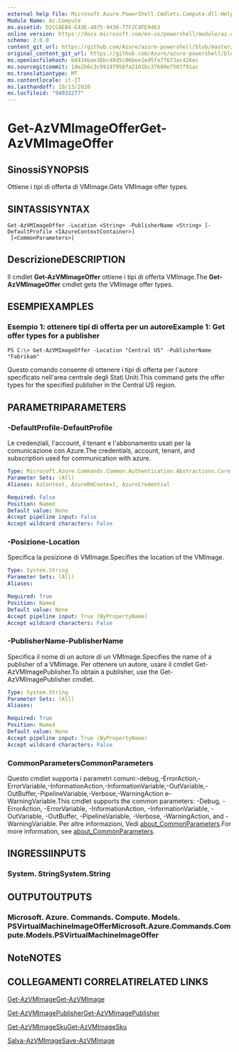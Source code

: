 ```yaml
---
external help file: Microsoft.Azure.PowerShell.Cmdlets.Compute.dll-Help.xml
Module Name: Az.Compute
ms.assetid: D2CCAEB4-E43E-4075-9436-77F2C4FE9463
online version: https://docs.microsoft.com/en-us/powershell/module/az.compute/get-azvmimageoffer
schema: 2.0.0
content_git_url: https://github.com/Azure/azure-powershell/blob/master/src/Compute/Compute/help/Get-AzVMImageOffer.md
original_content_git_url: https://github.com/Azure/azure-powershell/blob/master/src/Compute/Compute/help/Get-AzVMImageOffer.md
ms.openlocfilehash: bd434bae36bc48d5c06bee1ed5fa77673ac426ec
ms.sourcegitcommit: 1de2b6c3c99197958fa2101bc37680e7507f91ac
ms.translationtype: MT
ms.contentlocale: it-IT
ms.lasthandoff: 10/13/2020
ms.locfileid: "94033277"
---
```

# <span data-ttu-id="f5f8a-101">Get-AzVMImageOffer</span><span class="sxs-lookup"><span data-stu-id="f5f8a-101">Get-AzVMImageOffer</span></span>

## <span data-ttu-id="f5f8a-102">Sinossi</span><span class="sxs-lookup"><span data-stu-id="f5f8a-102">SYNOPSIS</span></span>
<span data-ttu-id="f5f8a-103">Ottiene i tipi di offerta di VMImage.</span><span class="sxs-lookup"><span data-stu-id="f5f8a-103">Gets VMImage offer types.</span></span>

## <span data-ttu-id="f5f8a-104">SINTASSI</span><span class="sxs-lookup"><span data-stu-id="f5f8a-104">SYNTAX</span></span>

```
Get-AzVMImageOffer -Location <String> -PublisherName <String> [-DefaultProfile <IAzureContextContainer>]
 [<CommonParameters>]
```

## <span data-ttu-id="f5f8a-105">Descrizione</span><span class="sxs-lookup"><span data-stu-id="f5f8a-105">DESCRIPTION</span></span>
<span data-ttu-id="f5f8a-106">Il cmdlet **Get-AzVMImageOffer** ottiene i tipi di offerta VMImage.</span><span class="sxs-lookup"><span data-stu-id="f5f8a-106">The **Get-AzVMImageOffer** cmdlet gets the VMImage offer types.</span></span>

## <span data-ttu-id="f5f8a-107">ESEMPI</span><span class="sxs-lookup"><span data-stu-id="f5f8a-107">EXAMPLES</span></span>

### <span data-ttu-id="f5f8a-108">Esempio 1: ottenere tipi di offerta per un autore</span><span class="sxs-lookup"><span data-stu-id="f5f8a-108">Example 1: Get offer types for a publisher</span></span>
```
PS C:\> Get-AzVMImageOffer -Location "Central US" -PublisherName "Fabrikam"
```

<span data-ttu-id="f5f8a-109">Questo comando consente di ottenere i tipi di offerta per l'autore specificato nell'area centrale degli Stati Uniti.</span><span class="sxs-lookup"><span data-stu-id="f5f8a-109">This command gets the offer types for the specified publisher in the Central US region.</span></span>

## <span data-ttu-id="f5f8a-110">PARAMETRI</span><span class="sxs-lookup"><span data-stu-id="f5f8a-110">PARAMETERS</span></span>

### <span data-ttu-id="f5f8a-111">-DefaultProfile</span><span class="sxs-lookup"><span data-stu-id="f5f8a-111">-DefaultProfile</span></span>
<span data-ttu-id="f5f8a-112">Le credenziali, l'account, il tenant e l'abbonamento usati per la comunicazione con Azure.</span><span class="sxs-lookup"><span data-stu-id="f5f8a-112">The credentials, account, tenant, and subscription used for communication with azure.</span></span>

```yaml
Type: Microsoft.Azure.Commands.Common.Authentication.Abstractions.Core.IAzureContextContainer
Parameter Sets: (All)
Aliases: AzContext, AzureRmContext, AzureCredential

Required: False
Position: Named
Default value: None
Accept pipeline input: False
Accept wildcard characters: False
```

### <span data-ttu-id="f5f8a-113">-Posizione</span><span class="sxs-lookup"><span data-stu-id="f5f8a-113">-Location</span></span>
<span data-ttu-id="f5f8a-114">Specifica la posizione di VMImage.</span><span class="sxs-lookup"><span data-stu-id="f5f8a-114">Specifies the location of the VMImage.</span></span>

```yaml
Type: System.String
Parameter Sets: (All)
Aliases:

Required: True
Position: Named
Default value: None
Accept pipeline input: True (ByPropertyName)
Accept wildcard characters: False
```

### <span data-ttu-id="f5f8a-115">-PublisherName</span><span class="sxs-lookup"><span data-stu-id="f5f8a-115">-PublisherName</span></span>
<span data-ttu-id="f5f8a-116">Specifica il nome di un autore di un VMImage.</span><span class="sxs-lookup"><span data-stu-id="f5f8a-116">Specifies the name of a publisher of a VMImage.</span></span>
<span data-ttu-id="f5f8a-117">Per ottenere un autore, usare il cmdlet Get-AzVMImagePublisher.</span><span class="sxs-lookup"><span data-stu-id="f5f8a-117">To obtain a publisher, use the Get-AzVMImagePublisher cmdlet.</span></span>

```yaml
Type: System.String
Parameter Sets: (All)
Aliases:

Required: True
Position: Named
Default value: None
Accept pipeline input: True (ByPropertyName)
Accept wildcard characters: False
```

### <span data-ttu-id="f5f8a-118">CommonParameters</span><span class="sxs-lookup"><span data-stu-id="f5f8a-118">CommonParameters</span></span>
<span data-ttu-id="f5f8a-119">Questo cmdlet supporta i parametri comuni:-debug,-ErrorAction,-ErrorVariable,-InformationAction,-InformationVariable,-OutVariable,-OutBuffer,-PipelineVariable,-Verbose,-WarningAction e-WarningVariable.</span><span class="sxs-lookup"><span data-stu-id="f5f8a-119">This cmdlet supports the common parameters: -Debug, -ErrorAction, -ErrorVariable, -InformationAction, -InformationVariable, -OutVariable, -OutBuffer, -PipelineVariable, -Verbose, -WarningAction, and -WarningVariable.</span></span> <span data-ttu-id="f5f8a-120">Per altre informazioni, Vedi [about_CommonParameters](http://go.microsoft.com/fwlink/?LinkID=113216).</span><span class="sxs-lookup"><span data-stu-id="f5f8a-120">For more information, see [about_CommonParameters](http://go.microsoft.com/fwlink/?LinkID=113216).</span></span>

## <span data-ttu-id="f5f8a-121">INGRESSI</span><span class="sxs-lookup"><span data-stu-id="f5f8a-121">INPUTS</span></span>

### <span data-ttu-id="f5f8a-122">System. String</span><span class="sxs-lookup"><span data-stu-id="f5f8a-122">System.String</span></span>

## <span data-ttu-id="f5f8a-123">OUTPUT</span><span class="sxs-lookup"><span data-stu-id="f5f8a-123">OUTPUTS</span></span>

### <span data-ttu-id="f5f8a-124">Microsoft. Azure. Commands. Compute. Models. PSVirtualMachineImageOffer</span><span class="sxs-lookup"><span data-stu-id="f5f8a-124">Microsoft.Azure.Commands.Compute.Models.PSVirtualMachineImageOffer</span></span>

## <span data-ttu-id="f5f8a-125">Note</span><span class="sxs-lookup"><span data-stu-id="f5f8a-125">NOTES</span></span>

## <span data-ttu-id="f5f8a-126">COLLEGAMENTI CORRELATI</span><span class="sxs-lookup"><span data-stu-id="f5f8a-126">RELATED LINKS</span></span>

[<span data-ttu-id="f5f8a-127">Get-AzVMImage</span><span class="sxs-lookup"><span data-stu-id="f5f8a-127">Get-AzVMImage</span></span>](./Get-AzVMImage.md)

[<span data-ttu-id="f5f8a-128">Get-AzVMImagePublisher</span><span class="sxs-lookup"><span data-stu-id="f5f8a-128">Get-AzVMImagePublisher</span></span>](./Get-AzVMImagePublisher.md)

[<span data-ttu-id="f5f8a-129">Get-AzVMImageSku</span><span class="sxs-lookup"><span data-stu-id="f5f8a-129">Get-AzVMImageSku</span></span>](./Get-AzVMImageSku.md)

[<span data-ttu-id="f5f8a-130">Salva-AzVMImage</span><span class="sxs-lookup"><span data-stu-id="f5f8a-130">Save-AzVMImage</span></span>](./Save-AzVMImage.md)



